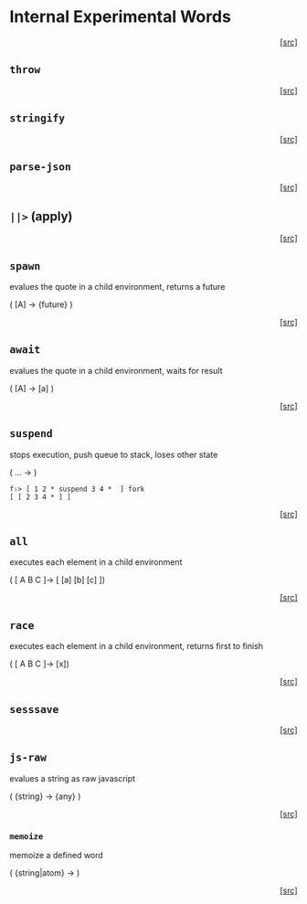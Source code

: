 # Internal Experimental Words
<div style="text-align: right"><a href="https:/github.com/Hypercubed/f-flat_node/blob/master/src/core/experimental.ts#L64">[src]</a></div>

## `throw`
<div style="text-align: right"><a href="https:/github.com/Hypercubed/f-flat_node/blob/master/src/core/experimental.ts#L69">[src]</a></div>

## `stringify`
<div style="text-align: right"><a href="https:/github.com/Hypercubed/f-flat_node/blob/master/src/core/experimental.ts#L76">[src]</a></div>

## `parse-json`
<div style="text-align: right"><a href="https:/github.com/Hypercubed/f-flat_node/blob/master/src/core/experimental.ts#L81">[src]</a></div>

## `||>` (apply)
<div style="text-align: right"><a href="https:/github.com/Hypercubed/f-flat_node/blob/master/src/core/experimental.ts#L86">[src]</a></div>

## `spawn`
evalues the quote in a child environment, returns a future

( [A] -> {future} )
<div style="text-align: right"><a href="https:/github.com/Hypercubed/f-flat_node/blob/master/src/core/experimental.ts#L96">[src]</a></div>

## `await`
evalues the quote in a child environment, waits for result

( [A] -> [a] )
<div style="text-align: right"><a href="https:/github.com/Hypercubed/f-flat_node/blob/master/src/core/experimental.ts#L106">[src]</a></div>

## `suspend`
stops execution, push queue to stack, loses other state

( ... -> )

```
f♭> [ 1 2 * suspend 3 4 *  ] fork
[ [ 2 3 4 * ] ]
```
<div style="text-align: right"><a href="https:/github.com/Hypercubed/f-flat_node/blob/master/src/core/experimental.ts#L125">[src]</a></div>

## `all`
executes each element in a child environment

( [ A B C ]-> [ [a] [b] [c] ])
<div style="text-align: right"><a href="https:/github.com/Hypercubed/f-flat_node/blob/master/src/core/experimental.ts#L135">[src]</a></div>

## `race`
executes each element in a child environment, returns first to finish

( [ A B C ]-> [x])
<div style="text-align: right"><a href="https:/github.com/Hypercubed/f-flat_node/blob/master/src/core/experimental.ts#L145">[src]</a></div>

## `sesssave`
<div style="text-align: right"><a href="https:/github.com/Hypercubed/f-flat_node/blob/master/src/core/experimental.ts#L152">[src]</a></div>

## `js-raw`
evalues a string as raw javascript

( {string} -> {any} )
<div style="text-align: right"><a href="https:/github.com/Hypercubed/f-flat_node/blob/master/src/core/experimental.ts#L174">[src]</a></div>

### `memoize`

memoize a defined word

( {string|atom} -> )
<div style="text-align: right"><a href="https:/github.com/Hypercubed/f-flat_node/blob/master/src/core/experimental.ts#L185">[src]</a></div>
